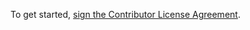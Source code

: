 To get started, <a href="https://www.clahub.com/agreements/Civcraft/ArthropodEgg">sign the Contributor License Agreement</a>.
